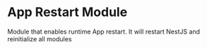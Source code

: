 # App Restart Module

Module that enables runtime App restart.
It will restart NestJS and reinitialize all modules
